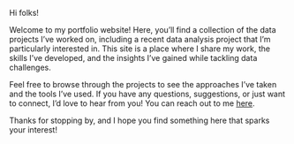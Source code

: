 Hi folks!

Welcome to my portfolio website! Here, you’ll find a collection of the data projects I’ve worked on, including a recent data analysis project that I’m particularly interested in. This site is a place where I share my work, the skills I’ve developed, and the insights I’ve gained while tackling data challenges.

Feel free to browse through the projects to see the approaches I’ve taken and the tools I’ve used. If you have any questions, suggestions, or just want to connect, I’d love to hear from you! You can reach out to me [here](mailto:silihmugi@gmail.com).

Thanks for stopping by, and I hope you find something here that sparks your interest!